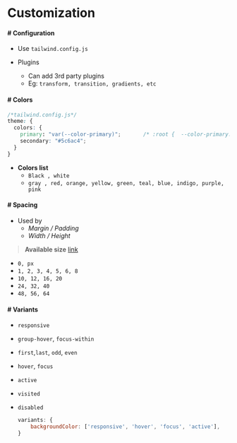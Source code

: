 # Customization

#### # Configuration

- Use `tailwind.config.js`
- Plugins

  - Can add 3rd party plugins
  - Eg: `transform, transition, gradients, etc`

#### # Colors

```css
/*tailwind.config.js*/
theme: {
  colors: {
    primary: "var(--color-primary)";       /* :root {  --color-primary: #121547;  } */
    secondary: "#5c6ac4";
  }
}
```

- **Colors list**
  - `Black , white`
  - `gray , red, orange, yellow, green, teal, blue, indigo, purple, pink`

#### # Spacing

- Used by
  - _Margin / Padding_
  - _Width / Height_

> **Available size** [link](https://tailwindcss.com/docs/customizing-spacing#default-spacing-scale)

- `0, px`
- `1, 2, 3, 4, 5, 6, 8`
- `10, 12, 16, 20`
- `24, 32, 40`
- `48, 56, 64`

#### # Variants

- `responsive`
- `group-hover`, `focus-within`
- `first`,`last`, `odd`, `even`
- `hover`, `focus`
- `active`
- `visited`
- `disabled`

  ```js
  variants: {
      backgroundColor: ['responsive', 'hover', 'focus', 'active'],
  }
  ```
